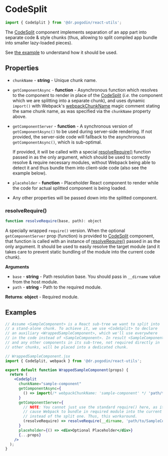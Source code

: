# CodeSplit

```js
import { CodeSplit } from '@dr.pogodin/react-utils';
```

The [CodeSplit] component implements separation of an app part into
separate code & style chunks (thus, allowing to split compiled app bundle
into smaller lazy-loaded pieces).

See [the example][Examples] to understand how it should be used.

## Properties
- `chunkName` - **string** - Unique chunk name.
- `getComponentAsync` - **function** - Asynchronous function which
  resolves to the component to render in place of the [CodeSplit]
  (_i.e._ the component which we are splitting into a separate chunk),
  and uses dynamic `import()` with Webpack's
  [webpackChunkName](https://webpack.js.org/api/module-methods/#magic-comments)
  magic comment stating the same chunk name, as was specified via the
  `chunkName` property above.
- `getComponentServer` - **function** - A synchronous version of
  `getComponentAsync()` to be used during server-side rendering. If not
  provided, the server-side code will fallback to the asynchronous
  `getComponentAsync()`, which is sub-optimal.
  
  If provided, it will be called
  with a special [resolveRequire()] function passed in as the only
  argument, which should be used to correctly resolve & require necessary
  modules, without Webpack being able to detect it and thus bundle them
  into client-side code (also see the example below).
- `placeholder` - **function** - Placeholder React component to render
  while the code for actual splitted component is being loaded.
- Any other properties will be passed down into the splitted component.

### resolveRequire()
```js
function resolveRequire(base, path): object
```
A specially wrapped `require()` version. When the optional `getComponentServer`
prop (function) is provided to [CodeSplit] component, that function is called
with an instance of [resolveRequire()] passed in as the only argument. It should
be used to easily resolve the target module (and it takes care to prevent static
bundling of the module into the current code chunk).

**Arguments**
- `base` - **string** - Path resolution base. You should pass in `__dirname`
  value from the host module.
- `path` - **string** - Path to the required module.

**Returns**: **object** - Required module.

## Examples

```jsx
// Assume <SampleComponent> is a React sub-tree we want to split into
// a stand-alone chunk. To achieve it, we use <CodeSplit> to declare
// an auxiliary <WrappedSampleComponent>, which we'll use everywhere
// in the code instead of <SampleComponent>. In result <SampleComponent>,
// and any other components in its sub-tree, not required directly in
// other chunks, will be placed into a dedicated chunk.

// WrappedSampleComponent.jsx
import { CodeSplit, webpack } from '@dr.pogodin/react-utils';

export default function WrappedSampleComponent(props) {
  return (
    <CodeSplit
      chunkName="sample-component"
      getComponentAsync={
        () => import(/* webpackChunkName: 'sample-component' */ 'path/to/SampleComponent')
      }
      getComponentServer={
        // NOTE: You cannot just use the standard require() here, as it would
        // cause Webpack to bundle in required module into the current chunk,
        // instead of the split one. Thus, this workaround.
        (resolveRequire) => resolveRequire(__dirname, 'path/to/SampleComponent');
      }
      placeholder={() => <div>Optional Placeholder</div>}
      {...props}
    />
  );
}
```

[CodeSplit]: /docs/api/components/codesplit
[Examples]: #examples
[resolveRequire()]: #resolverequire
